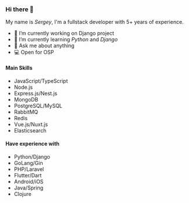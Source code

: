 ### Hi there 👋

My name is _Sergey_, I'm a fullstack developer with 5+ years of experience.

- 🔭 I’m currently working on Django project
- 🌱 I’m currently learning _Python_ and _Django_
- 💬 Ask me about anything
- 💻 Open for OSP

#### Main Skills

- JavaScript/TypeScript
- Node.js
- Express.js/Nest.js
- MongoDB
- PostgreSQL/MySQL
- RabbitMQ
- Redis
- Vue.js/Nuxt.js
- Elasticsearch

#### Have experience with

- Python/Django
- GoLang/Gin
- PHP/Laravel
- Flutter/Dart
- Android/iOS
- Java/Spring
- Clojure
